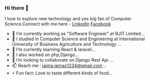 ### Hi there 👋
I love to explore new technology and yes big fan of Computer Science.Connect with me here -
[LinkedIn](https://www.linkedin.com/in/jaima-jarnaz-063825160/) [Facebook](https://www.facebook.com/profile.php?id=100010357869606)


- 🔭 I’m currently working as "Software Engineer" at BJIT Limited...
- 🔭 I studied in Computer Science and Engineering at International University of Business Agriculture and Technology ...
- 🌱 I’m currently learning React & laravel...
- 🔭 I also worked on php,Django...
- 👯 I’m looking to collaborate on Django Rest Api ...
- 📫 Reach me : jaima.jarnaz1234@gmail.com...
- ⚡ Fun fact: Love to taste different kinds of food...
